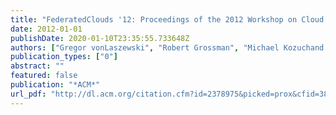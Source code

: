 ```yaml
---
title: "FederatedClouds '12: Proceedings of the 2012 Workshop on Cloud Services, Federation, and the 8th Open Cirrus Summit"
date: 2012-01-01
publishDate: 2020-01-10T23:35:55.733648Z
authors: ["Gregor vonLaszewski", "Robert Grossman", "Michael Kozuchand Rick McGeerand Dejan Milojicic"]
publication_types: ["0"]
abstract: ""
featured: false
publication: "*ACM*"
url_pdf: "http://dl.acm.org/citation.cfm?id=2378975&picked=prox&cfid=389635474&cftoken=32712991"
---
```


